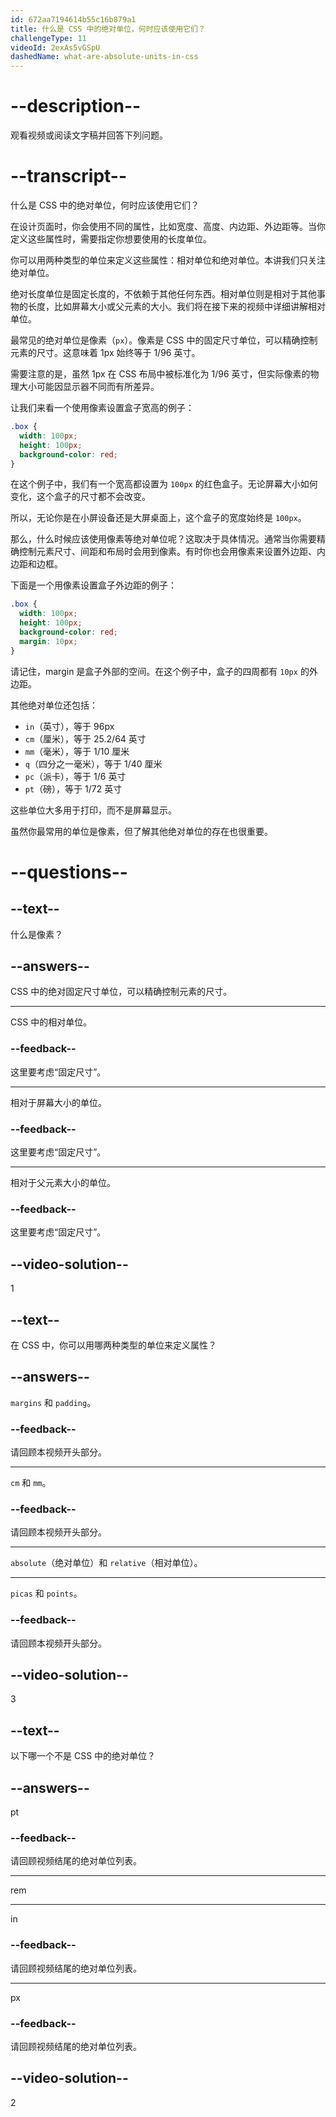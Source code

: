 ```yaml
---
id: 672aa7194614b55c16b879a1
title: 什么是 CSS 中的绝对单位，何时应该使用它们？
challengeType: 11
videoId: 2exAs5vGSpU
dashedName: what-are-absolute-units-in-css
---
```


# --description--

观看视频或阅读文字稿并回答下列问题。

# --transcript--

什么是 CSS 中的绝对单位，何时应该使用它们？

在设计页面时，你会使用不同的属性，比如宽度、高度、内边距、外边距等。当你定义这些属性时，需要指定你想要使用的长度单位。

你可以用两种类型的单位来定义这些属性：相对单位和绝对单位。本讲我们只关注绝对单位。

绝对长度单位是固定长度的，不依赖于其他任何东西。相对单位则是相对于其他事物的长度，比如屏幕大小或父元素的大小。我们将在接下来的视频中详细讲解相对单位。

最常见的绝对单位是像素（`px`）。像素是 CSS 中的固定尺寸单位，可以精确控制元素的尺寸。这意味着 1px 始终等于 1/96 英寸。

需要注意的是，虽然 1px 在 CSS 布局中被标准化为 1/96 英寸，但实际像素的物理大小可能因显示器不同而有所差异。

让我们来看一个使用像素设置盒子宽高的例子：

```css
.box {
  width: 100px;
  height: 100px;
  background-color: red;
}
```

在这个例子中，我们有一个宽高都设置为 `100px` 的红色盒子。无论屏幕大小如何变化，这个盒子的尺寸都不会改变。

所以，无论你是在小屏设备还是大屏桌面上，这个盒子的宽度始终是 `100px`。

那么，什么时候应该使用像素等绝对单位呢？这取决于具体情况。通常当你需要精确控制元素尺寸、间距和布局时会用到像素。有时你也会用像素来设置外边距、内边距和边框。

下面是一个用像素设置盒子外边距的例子：

```css
.box {
  width: 100px;
  height: 100px;
  background-color: red;
  margin: 10px;
}
```

请记住，margin 是盒子外部的空间。在这个例子中，盒子的四周都有 `10px` 的外边距。

其他绝对单位还包括：

- `in`（英寸），等于 96px
- `cm`（厘米），等于 25.2/64 英寸
- `mm`（毫米），等于 1/10 厘米
- `q`（四分之一毫米），等于 1/40 厘米
- `pc`（派卡），等于 1/6 英寸
- `pt`（磅），等于 1/72 英寸

这些单位大多用于打印，而不是屏幕显示。

虽然你最常用的单位是像素，但了解其他绝对单位的存在也很重要。

# --questions--

## --text--

什么是像素？

## --answers--

CSS 中的绝对固定尺寸单位，可以精确控制元素的尺寸。

---

CSS 中的相对单位。

### --feedback--

这里要考虑“固定尺寸”。

---

相对于屏幕大小的单位。

### --feedback--

这里要考虑“固定尺寸”。

---

相对于父元素大小的单位。

### --feedback--

这里要考虑“固定尺寸”。

## --video-solution--

1

## --text--

在 CSS 中，你可以用哪两种类型的单位来定义属性？

## --answers--

`margins` 和 `padding`。

### --feedback--

请回顾本视频开头部分。

---

`cm` 和 `mm`。

### --feedback--

请回顾本视频开头部分。

---

`absolute`（绝对单位）和 `relative`（相对单位）。

---

`picas` 和 `points`。

### --feedback--

请回顾本视频开头部分。

## --video-solution--

3

## --text--

以下哪一个不是 CSS 中的绝对单位？

## --answers--

pt

### --feedback--

请回顾视频结尾的绝对单位列表。

---

rem

---

in

### --feedback--

请回顾视频结尾的绝对单位列表。

---

px

### --feedback--

请回顾视频结尾的绝对单位列表。

## --video-solution--

2

